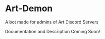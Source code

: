 # Art-Demon
A bot made for admins of Art Discord Servers

Documentation and Description Coming Soon!
